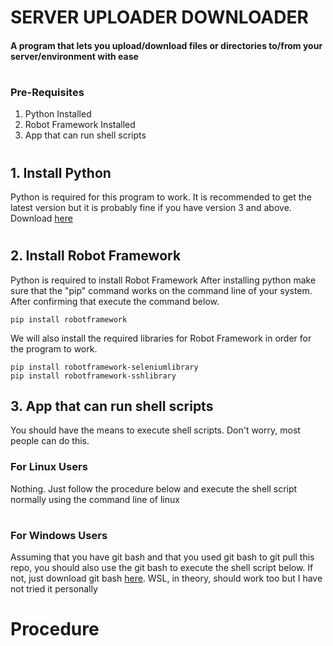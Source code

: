 # SERVER UPLOADER DOWNLOADER
#### A program that lets you upload/download files or directories to/from your server/environment with ease
#
### Pre-Requisites
1. Python Installed
2. Robot Framework Installed
3. App that can run shell scripts
#
#
## 1. Install Python 
Python is required for this program to work. It is recommended to get the latest version but it is probably fine if you have version 3 and above. Download [here](https://www.python.org/downloads/)
#
## 2. Install Robot Framework
Python is required to install Robot Framework
After installing python make sure that the "pip" command works on the command line of your system.
After confirming that execute the command below.
```
pip install robotframework
```
We will also install the required libraries for Robot Framework in order for the program to work.
```
pip install robotframework-seleniumlibrary
pip install robotframework-sshlibrary
```

## 3. App that can run shell scripts
You should have the means to execute shell scripts. Don't worry, most people can do this.

### For Linux Users
Nothing. Just follow the procedure below and execute the shell script normally using the command line of linux
#
### For Windows Users
Assuming that you have git bash and that you used git bash to git pull this repo, you should also use the git bash to execute the shell script below. 
If not, just download git bash [here](https://git-scm.com/downloads). WSL, in theory, should work too but I have not tried it personally
#
#
# Procedure


